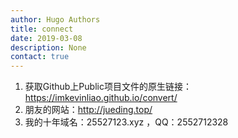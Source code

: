 ```yaml
---
author: Hugo Authors
title: connect
date: 2019-03-08
description: None
contact: true
---
```


1. 获取Github上Public项目文件的原生链接：<https://imkevinliao.github.io/convert/>
2. 朋友的网站：<http://jueding.top/>
3. 我的十年域名：25527123.xyz ，QQ：2552712328